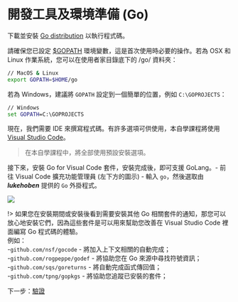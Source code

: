 # 開發工具及環境準備 (Go)

下載並安裝 [Go distribution](https://golang.org/doc/install) 以執行程式碼。 

請確保您已設定 [$GOPATH](https://github.com/golang/go/wiki/GOPATH) 環境變數，這是首次使用時必要的操作。若為 OSX 和 Linux 作業系統，您可以在使用者家目錄底下的 /go/ 資料夾：

```bash
// MacOS & Linux
export GOPATH=$HOME/go
```

若為 Windows，建議將 `GOPATH` 設定到一個簡單的位置，例如 `C:\GOPROJECTS`：

```cmd
// Windows
set GOPATH=C:\GOPROJECTS
```

現在，我們需要 IDE 來撰寫程式碼。有許多選項可供使用，本自學課程將使用 [Visual Studio Code](https://code.visualstudio.com/)。

> 在本自學課程中，將全部使用預設安裝選項。

接下來，安裝 Go for Visual Code 套件，安裝完成後，即可支援 GoLang。- 前往 Visual Code 擴充功能管理員 (左下方的圖示) - 輸入 `go`，然後選取由 ***lukehoben*** 提供的 `Go` 外掛程式。

![](_media/go/install_go_extension.gif) 


!> 如果您在安裝期間或安裝後看到需要安裝其他 Go 相關套件的通知，那您可以放心地安裝它們，因為這些套件是可以用來幫助您改善在 Visual Studio Code 裡面編寫 Go 程式碼的體驗。     
例如：    
 -`github.com/nsf/gocode` - 將加入上下文相關的自動完成；    
 -`github.com/rogpeppe/godef` \- 將協助您在 Go 來源中尋找符號資訊；    
 -`github.com/sqs/goreturns` - 將自動完成函式傳回值；    
 -`github.com/tpng/gopkgs` \- 將協助您追蹤已安裝的套件；

下一步：[驗證](/zh-TW/oauth/)
